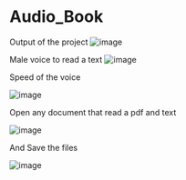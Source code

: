 # Audio_Book
Output of the project 
![image](https://github.com/user-attachments/assets/3474fad7-7500-4463-bb00-ccaebce237e8)

Male voice to read a text
![image](https://github.com/user-attachments/assets/3f93d4ee-adf6-4e19-9778-e03113740a40)

Speed of the voice 

![image](https://github.com/user-attachments/assets/5a7cdfd2-4c7f-48dd-9d12-3c8d884ab29f)

Open any document that read a pdf and text

![image](https://github.com/user-attachments/assets/526a3e71-345e-4617-8019-be0e7b123df6)

And Save the files

![image](https://github.com/user-attachments/assets/ce541406-afac-46f3-8ab9-263bf143745e)

